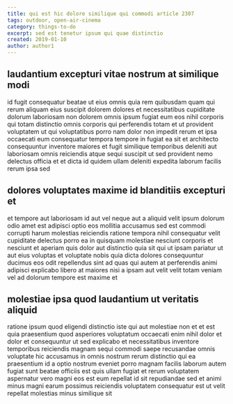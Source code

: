 ```yaml
---
title: qui est hic dolore similique qui commodi article 2307
tags: outdoor, open-air-cinema
category: things-to-do
excerpt: sed est tenetur ipsum qui quae distinctio
created: 2019-01-10
author: author1
---
```


## laudantium excepturi vitae nostrum at similique modi

id fugit consequatur beatae ut eius omnis quia rem quibusdam quam qui rerum aliquam eius suscipit dolorem dolores et necessitatibus cupiditate dolorum laboriosam non dolorem omnis ipsum fugiat eum eos nihil corporis qui totam distinctio omnis corporis qui perferendis totam et ut provident voluptatem ut qui voluptatibus porro nam dolor non impedit rerum et ipsa occaecati eum consequatur tempora tempore in fugiat ea sit et architecto consequuntur inventore maiores et fugit similique temporibus deleniti aut laboriosam omnis reiciendis atque sequi suscipit ut sed provident nemo delectus officia et et dicta id quidem ullam deleniti expedita laborum facilis rerum ipsa sed

## dolores voluptates maxime id blanditiis excepturi et

et tempore aut laboriosam id aut vel neque aut a aliquid velit ipsum dolorum odio amet est adipisci optio eos mollitia accusamus sed est commodi corrupti harum molestias reiciendis ratione tempora nihil consequatur velit cupiditate delectus porro ea in quisquam molestiae nesciunt corporis et nesciunt et aperiam quis dolor aut distinctio quia sit qui ut ipsam pariatur ut aut eius voluptas et voluptate nobis quia dicta dolores consequuntur ducimus eos odit repellendus sint ad quas qui autem at perferendis animi adipisci explicabo libero at maiores nisi a ipsam aut velit velit totam veniam vel ad dolorum tempore est maxime et

## molestiae ipsa quod laudantium ut veritatis aliquid

ratione ipsum quod eligendi distinctio iste qui aut molestiae non et et est quia praesentium quod asperiores voluptatum occaecati enim nihil dolor et dolor et consequuntur ut sed explicabo et necessitatibus inventore temporibus reiciendis magnam sequi commodi saepe recusandae omnis voluptate hic accusamus in omnis nostrum rerum distinctio qui ea praesentium id a optio nostrum eveniet porro magnam facilis laborum autem fugiat sunt beatae officiis est quis ullam fugiat et rerum voluptatem aspernatur vero magni eos est eum repellat id sit repudiandae sed et animi minus magni earum possimus reiciendis voluptatem consequatur est ut velit repellat molestias minus similique sit
